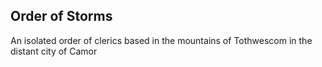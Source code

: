 ## Order of Storms
An isolated order of clerics based in the mountains of Tothwescom in the distant city of Camor